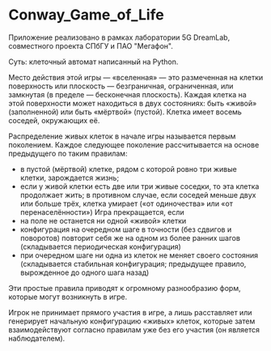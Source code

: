 # Conway_Game_of_Life
Приложение реализовано в рамках лаборатории 5G DreamLab, совместного проекта СПбГУ и ПАО "Мегафон".

Суть: клеточный автомат написанный на Python.

Место действия этой игры — «вселенная» — это размеченная на клетки поверхность или плоскость — безграничная, ограниченная,
или замкнутая (в пределе — бесконечная плоскость).
Каждая клетка на этой поверхности может находиться в двух состояниях: быть «живой» (заполненной) или быть «мёртвой» (пустой). 
Клетка имеет восемь соседей, окружающих её.

Распределение живых клеток в начале игры называется первым поколением. Каждое следующее поколение рассчитывается на основе предыдущего 
по таким правилам:
- в пустой (мёртвой) клетке, рядом с которой ровно три живые клетки, зарождается жизнь;
- если у живой клетки есть две или три живые соседки, то эта клетка продолжает жить; в противном случае, если соседей меньше двух или больше трёх, клетка умирает («от одиночества» или «от перенаселённости»)
Игра прекращается, если
- на поле не останется ни одной «живой» клетки
- конфигурация на очередном шаге в точности (без сдвигов и поворотов) повторит себя же на одном из более 
  ранних шагов (складывается периодическая конфигурация)
- при очередном шаге ни одна из клеток не меняет своего состояния (складывается стабильная конфигурация; 
  предыдущее правило, вырожденное до одного шага назад)

Эти простые правила приводят к огромному разнообразию форм, которые могут возникнуть в игре.

Игрок не принимает прямого участия в игре, а лишь расставляет или генерирует начальную конфигурацию «живых» клеток, 
которые затем взаимодействуют согласно правилам уже без его участия (он является наблюдателем).
